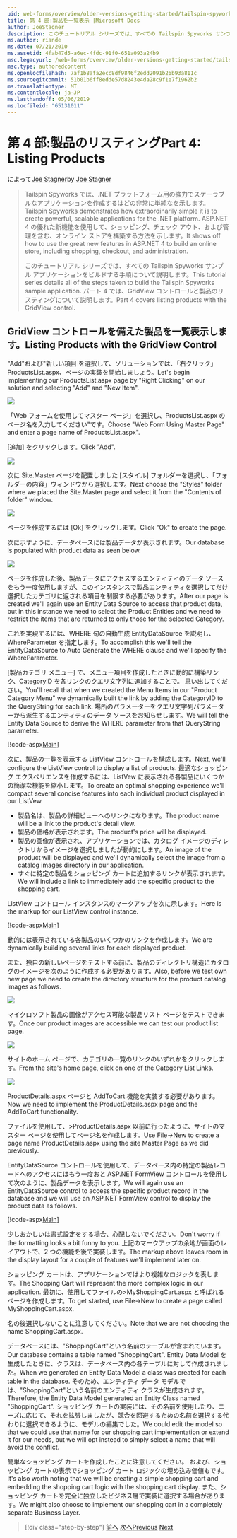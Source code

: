 ```yaml
---
uid: web-forms/overview/older-versions-getting-started/tailspin-spyworks/tailspin-spyworks-part-4
title: 第 4 部:製品を一覧表示 |Microsoft Docs
author: JoeStagner
description: このチュートリアル シリーズでは、すべての Tailspin Spyworks サンプル アプリケーションをビルドする手順について説明します。 パート 4 では、GridView contr. で製品のリスティングについて説明します.
ms.author: riande
ms.date: 07/21/2010
ms.assetid: 4fab47d5-a6ec-4fdc-91f0-651a093a24b9
msc.legacyurl: /web-forms/overview/older-versions-getting-started/tailspin-spyworks/tailspin-spyworks-part-4
msc.type: authoredcontent
ms.openlocfilehash: 7af1b8afa2ecc8df9846f2edd2091b26b93a811c
ms.sourcegitcommit: 51b01b6ff8edde57d8243e4da28c9f1e7f1962b2
ms.translationtype: MT
ms.contentlocale: ja-JP
ms.lasthandoff: 05/06/2019
ms.locfileid: "65131011"
---
```

# <a name="part-4-listing-products"></a><span data-ttu-id="ae99a-104">第 4 部:製品のリスティング</span><span class="sxs-lookup"><span data-stu-id="ae99a-104">Part 4: Listing Products</span></span>

<span data-ttu-id="ae99a-105">によって[Joe Stagner](https://github.com/JoeStagner)</span><span class="sxs-lookup"><span data-stu-id="ae99a-105">by [Joe Stagner](https://github.com/JoeStagner)</span></span>

> <span data-ttu-id="ae99a-106">Tailspin Spyworks では、.NET プラットフォーム用の強力でスケーラブルなアプリケーションを作成するはどの非常に単純なを示します。</span><span class="sxs-lookup"><span data-stu-id="ae99a-106">Tailspin Spyworks demonstrates how extraordinarily simple it is to create powerful, scalable applications for the .NET platform.</span></span> <span data-ttu-id="ae99a-107">ASP.NET 4 の優れた新機能を使用して、ショッピング、チェック アウト、および管理を含む、オンライン ストアを構築する方法を示します。</span><span class="sxs-lookup"><span data-stu-id="ae99a-107">It shows off how to use the great new features in ASP.NET 4 to build an online store, including shopping, checkout, and administration.</span></span>
> 
> <span data-ttu-id="ae99a-108">このチュートリアル シリーズでは、すべての Tailspin Spyworks サンプル アプリケーションをビルドする手順について説明します。</span><span class="sxs-lookup"><span data-stu-id="ae99a-108">This tutorial series details all of the steps taken to build the Tailspin Spyworks sample application.</span></span> <span data-ttu-id="ae99a-109">パート 4 では、GridView コントロールと製品のリスティングについて説明します。</span><span class="sxs-lookup"><span data-stu-id="ae99a-109">Part 4 covers listing products with the GridView control.</span></span>

## <a id="_Toc260221670"></a>  <span data-ttu-id="ae99a-110">GridView コントロールを備えた製品を一覧表示します。</span><span class="sxs-lookup"><span data-stu-id="ae99a-110">Listing Products with the GridView Control</span></span>

<span data-ttu-id="ae99a-111">"Add"および"新しい項目 を選択して、ソリューションでは、「右クリック」ProductsList.aspx、ページの実装を開始しましょう。</span><span class="sxs-lookup"><span data-stu-id="ae99a-111">Let's begin implementing our ProductsList.aspx page by "Right Clicking" on our solution and selecting "Add" and "New Item".</span></span>

![](tailspin-spyworks-part-4/_static/image1.jpg)

<span data-ttu-id="ae99a-112">「Web フォームを使用してマスター ページ」を選択し、ProductsList.aspx のページ名を入力してください"です。</span><span class="sxs-lookup"><span data-stu-id="ae99a-112">Choose "Web Form Using Master Page" and enter a page name of ProductsList.aspx".</span></span>

<span data-ttu-id="ae99a-113">[追加] をクリックします。</span><span class="sxs-lookup"><span data-stu-id="ae99a-113">Click "Add".</span></span>

![](tailspin-spyworks-part-4/_static/image2.jpg)

<span data-ttu-id="ae99a-114">次に Site.Master ページを配置しました [スタイル] フォルダーを選択し、「フォルダーの内容」ウィンドウから選択します。</span><span class="sxs-lookup"><span data-stu-id="ae99a-114">Next choose the "Styles" folder where we placed the Site.Master page and select it from the "Contents of folder" window.</span></span>

![](tailspin-spyworks-part-4/_static/image3.jpg)

<span data-ttu-id="ae99a-115">ページを作成するには [Ok] をクリックします。</span><span class="sxs-lookup"><span data-stu-id="ae99a-115">Click "Ok" to create the page.</span></span>

<span data-ttu-id="ae99a-116">次に示すように、データベースには製品データが表示されます。</span><span class="sxs-lookup"><span data-stu-id="ae99a-116">Our database is populated with product data as seen below.</span></span>

![](tailspin-spyworks-part-4/_static/image4.jpg)

<span data-ttu-id="ae99a-117">ページを作成した後、製品データにアクセスするエンティティのデータ ソースをもう一度使用しますが、このインスタンスで製品エンティティを選択してだけ選択したカテゴリに返される項目を制限する必要があります。</span><span class="sxs-lookup"><span data-stu-id="ae99a-117">After our page is created we'll again use an Entity Data Source to access that product data, but in this instance we need to select the Product Entities and we need to restrict the items that are returned to only those for the selected Category.</span></span>

<span data-ttu-id="ae99a-118">これを実現するには、WHERE 句の自動生成 EntityDataSource を説明し、WhereParameter を指定します。</span><span class="sxs-lookup"><span data-stu-id="ae99a-118">To accomplish this we'll tell the EntityDataSource to Auto Generate the WHERE clause and we'll specify the WhereParameter.</span></span>

<span data-ttu-id="ae99a-119">[製品カテゴリ メニュー] で、メニュー項目を作成したときに動的に構築リンク、CategoryID を各リンクのクエリ文字列に追加することで。 思い出してください。</span><span class="sxs-lookup"><span data-stu-id="ae99a-119">You'll recall that when we created the Menu Items in our "Product Category Menu" we dynamically built the link by adding the CategoryID to the QueryString for each link.</span></span> <span data-ttu-id="ae99a-120">場所のパラメーターをクエリ文字列パラメーターから派生するエンティティのデータ ソースをお知らせします。</span><span class="sxs-lookup"><span data-stu-id="ae99a-120">We will tell the Entity Data Source to derive the WHERE parameter from that QueryString parameter.</span></span>

[!code-aspx[Main](tailspin-spyworks-part-4/samples/sample1.aspx)]

<span data-ttu-id="ae99a-121">次に、製品の一覧を表示する ListView コントロールを構成します。</span><span class="sxs-lookup"><span data-stu-id="ae99a-121">Next, we'll configure the ListView control to display a list of products.</span></span> <span data-ttu-id="ae99a-122">最適なショッピング エクスペリエンスを作成するには、ListVew に表示される各製品にいくつかの簡潔な機能を縮小します。</span><span class="sxs-lookup"><span data-stu-id="ae99a-122">To create an optimal shopping experience we'll compact several concise features into each individual product displayed in our ListVew.</span></span>

- <span data-ttu-id="ae99a-123">製品名は、製品の詳細ビューへのリンクになります。</span><span class="sxs-lookup"><span data-stu-id="ae99a-123">The product name will be a link to the product's detail view.</span></span>
- <span data-ttu-id="ae99a-124">製品の価格が表示されます。</span><span class="sxs-lookup"><span data-stu-id="ae99a-124">The product's price will be displayed.</span></span>
- <span data-ttu-id="ae99a-125">製品の画像が表示され、アプリケーションでは、カタログ イメージのディレクトリからイメージを選択しましたが動的にします。</span><span class="sxs-lookup"><span data-stu-id="ae99a-125">An image of the product will be displayed and we'll dynamically select the image from a catalog images directory in our application.</span></span>
- <span data-ttu-id="ae99a-126">すぐに特定の製品をショッピング カートに追加するリンクが表示されます。</span><span class="sxs-lookup"><span data-stu-id="ae99a-126">We will include a link to immediately add the specific product to the shopping cart.</span></span>

<span data-ttu-id="ae99a-127">ListView コントロール インスタンスのマークアップを次に示します。</span><span class="sxs-lookup"><span data-stu-id="ae99a-127">Here is the markup for our ListView control instance.</span></span>

[!code-aspx[Main](tailspin-spyworks-part-4/samples/sample2.aspx)]

<span data-ttu-id="ae99a-128">動的には表示されている各製品のいくつかのリンクを作成します。</span><span class="sxs-lookup"><span data-stu-id="ae99a-128">We are dynamically building several links for each displayed product.</span></span>

<span data-ttu-id="ae99a-129">また、独自の新しいページをテストする前に、製品のディレクトリ構造にカタログのイメージを次のように作成する必要があります。</span><span class="sxs-lookup"><span data-stu-id="ae99a-129">Also, before we test own new page we need to create the directory structure for the product catalog images as follows.</span></span>

![](tailspin-spyworks-part-4/_static/image1.png)

<span data-ttu-id="ae99a-130">マイクロソフト製品の画像がアクセス可能な製品リスト ページをテストできます。</span><span class="sxs-lookup"><span data-stu-id="ae99a-130">Once our product images are accessible we can test our product list page.</span></span>

![](tailspin-spyworks-part-4/_static/image5.jpg)

<span data-ttu-id="ae99a-131">サイトのホーム ページで、カテゴリの一覧のリンクのいずれかをクリックします。</span><span class="sxs-lookup"><span data-stu-id="ae99a-131">From the site's home page, click on one of the Category List Links.</span></span>

![](tailspin-spyworks-part-4/_static/image6.jpg)

<span data-ttu-id="ae99a-132">ProductDetails.aspx ページと AddToCart 機能を実装する必要があります。</span><span class="sxs-lookup"><span data-stu-id="ae99a-132">Now we need to implement the ProductDetails.aspx page and the AddToCart functionality.</span></span>

<span data-ttu-id="ae99a-133">ファイルを使用して、&gt;ProductDetails.aspx 以前に行ったように、サイトのマスター ページを使用してページ名を作成します。</span><span class="sxs-lookup"><span data-stu-id="ae99a-133">Use File-&gt;New to create a page name ProductDetails.aspx using the site Master Page as we did previously.</span></span>

<span data-ttu-id="ae99a-134">EntityDataSource コントロールを使用して、データベース内の特定の製品レコードへのアクセスにはもう一度おと ASP.NET FormView コントロールを使用して次のように、製品データを表示します。</span><span class="sxs-lookup"><span data-stu-id="ae99a-134">We will again use an EntityDataSource control to access the specific product record in the database and we will use an ASP.NET FormView control to display the product data as follows.</span></span>

[!code-aspx[Main](tailspin-spyworks-part-4/samples/sample3.aspx)]

<span data-ttu-id="ae99a-135">少しおかしいは書式設定をする場合、心配しないでください。</span><span class="sxs-lookup"><span data-stu-id="ae99a-135">Don't worry if the formatting looks a bit funny to you.</span></span> <span data-ttu-id="ae99a-136">上記のマークアップの余地が画面のレイアウトで、2 つの機能を後で実装します。</span><span class="sxs-lookup"><span data-stu-id="ae99a-136">The markup above leaves room in the display layout for a couple of features we'll implement later on.</span></span>

<span data-ttu-id="ae99a-137">ショッピング カートは、アプリケーションではより複雑なロジックを表します。</span><span class="sxs-lookup"><span data-stu-id="ae99a-137">The Shopping Cart will represent the more complex logic in our application.</span></span> <span data-ttu-id="ae99a-138">最初に、使用してファイルの&gt;MyShoppingCart.aspx と呼ばれるページを作成します。</span><span class="sxs-lookup"><span data-stu-id="ae99a-138">To get started, use File-&gt;New to create a page called MyShoppingCart.aspx.</span></span>

<span data-ttu-id="ae99a-139">名の後選択しないことに注意してください。</span><span class="sxs-lookup"><span data-stu-id="ae99a-139">Note that we are not choosing the name ShoppingCart.aspx.</span></span>

<span data-ttu-id="ae99a-140">データベースには、"ShoppingCart"という名前のテーブルが含まれています。</span><span class="sxs-lookup"><span data-stu-id="ae99a-140">Our database contains a table named "ShoppingCart".</span></span> <span data-ttu-id="ae99a-141">Entity Data Model を生成したときに、クラスは、データベース内の各テーブルに対して作成されました。</span><span class="sxs-lookup"><span data-stu-id="ae99a-141">When we generated an Entity Data Model a class was created for each table in the database.</span></span> <span data-ttu-id="ae99a-142">そのため、エンティティ データ モデルでは、"ShoppingCart"という名前のエンティティ クラスが生成されます。</span><span class="sxs-lookup"><span data-stu-id="ae99a-142">Therefore, the Entity Data Model generated an Entity Class named "ShoppingCart".</span></span> <span data-ttu-id="ae99a-143">ショッピング カートの実装には、その名前を使用したり、ニーズに応じて、それを拡張しましたが、競合を回避するための名前を選択する代わりに選択できるように、モデルの編集でした。</span><span class="sxs-lookup"><span data-stu-id="ae99a-143">We could edit the model so that we could use that name for our shopping cart implementation or extend it for our needs, but we will opt instead to simply select a name that will avoid the conflict.</span></span>

<span data-ttu-id="ae99a-144">簡単なショッピング カートを作成したことに注意してください。 および、ショッピング カートの表示でショッピング カート ロジックの埋め込み価値もです。</span><span class="sxs-lookup"><span data-stu-id="ae99a-144">It's also worth noting that we will be creating a simple shopping cart and embedding the shopping cart logic with the shopping cart display.</span></span> <span data-ttu-id="ae99a-145">また、ショッピング カートを完全に独立したビジネス層で実装に選択する場合があります。</span><span class="sxs-lookup"><span data-stu-id="ae99a-145">We might also choose to implement our shopping cart in a completely separate Business Layer.</span></span>

> [!div class="step-by-step"]
> <span data-ttu-id="ae99a-146">[前へ](tailspin-spyworks-part-3.md)
> [次へ](tailspin-spyworks-part-5.md)</span><span class="sxs-lookup"><span data-stu-id="ae99a-146">[Previous](tailspin-spyworks-part-3.md)
[Next](tailspin-spyworks-part-5.md)</span></span>
